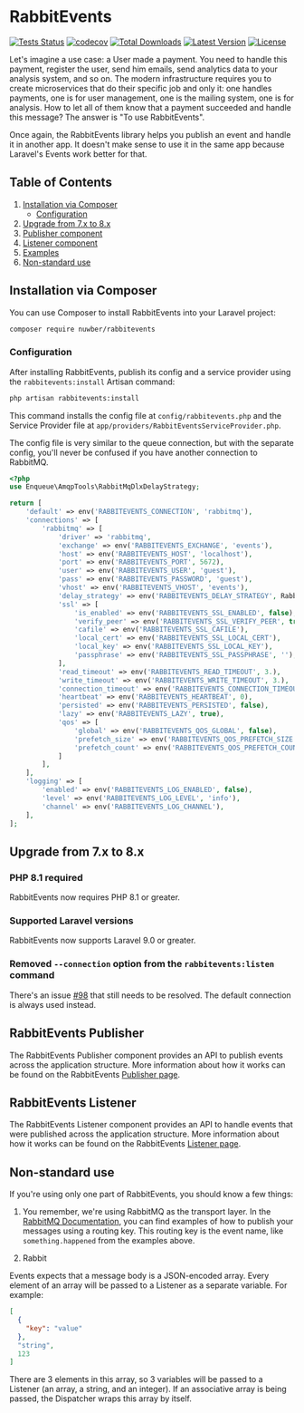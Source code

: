# RabbitEvents

[![Tests Status](https://github.com/nuwber/rabbitevents/workflows/Unit%20tests/badge.svg?branch=master)](https://github.com/nuwber/rabbitevents/actions?query=branch%3Amaster+workflow%3A%22Unit+tests%22)
[![codecov](https://codecov.io/gh/nuwber/rabbitevents/branch/master/graph/badge.svg?token=8E9CY6866R)](https://codecov.io/gh/nuwber/rabbitevents)
[![Total Downloads](https://img.shields.io/packagist/dt/nuwber/rabbitevents)](https://packagist.org/packages/nuwber/rabbitevents)
[![Latest Version](https://img.shields.io/packagist/v/nuwber/rabbitevents)](https://packagist.org/packages/nuwber/rabbitevents)
[![License](https://img.shields.io/packagist/l/nuwber/rabbitevents)](https://packagist.org/packages/nuwber/rabbitevents)

Let's imagine a use case: a User made a payment. You need to handle this payment, register the user, send him emails, send analytics data to your analysis system, and so on. The modern infrastructure requires you to create microservices that do their specific job and only it: one handles payments, one is for user management, one is the mailing system, one is for analysis. How to let all of them know that a payment succeeded and handle this message? The answer is "To use RabbitEvents".

Once again, the RabbitEvents library helps you publish an event and handle it in another app. It doesn't make sense to use it in the same app because Laravel's Events work better for that.

## Table of Contents
1. [Installation via Composer](#installation)
   * [Configuration](#configuration)
1. [Upgrade from 7.x to 8.x](#upgrade_7.x-8.x)
1. [Publisher component](#publisher)
1. [Listener component](#listener)
1. [Examples](./examples)
1. [Non-standard use](#non-standard-use)

## Installation via Composer<a name="installation"></a>
You can use Composer to install RabbitEvents into your Laravel project:

```bash
composer require nuwber/rabbitevents
```

### Configuration<a name="configuration"></a>
After installing RabbitEvents, publish its config and a service provider using the `rabbitevents:install` Artisan command:

```bash
php artisan rabbitevents:install
```

This command installs the config file at `config/rabbitevents.php` and the Service Provider file at `app/providers/RabbitEventsServiceProvider.php`.

The config file is very similar to the queue connection, but with the separate config, you'll never be confused if you have another connection to RabbitMQ.

```php
<?php
use Enqueue\AmqpTools\RabbitMqDlxDelayStrategy;

return [
    'default' => env('RABBITEVENTS_CONNECTION', 'rabbitmq'),
    'connections' => [
        'rabbitmq' => [
            'driver' => 'rabbitmq',
            'exchange' => env('RABBITEVENTS_EXCHANGE', 'events'),
            'host' => env('RABBITEVENTS_HOST', 'localhost'),
            'port' => env('RABBITEVENTS_PORT', 5672),
            'user' => env('RABBITEVENTS_USER', 'guest'),
            'pass' => env('RABBITEVENTS_PASSWORD', 'guest'),
            'vhost' => env('RABBITEVENTS_VHOST', 'events'),
            'delay_strategy' => env('RABBITEVENTS_DELAY_STRATEGY', RabbitMqDlxDelayStrategy::class),
            'ssl' => [
                'is_enabled' => env('RABBITEVENTS_SSL_ENABLED', false),
                'verify_peer' => env('RABBITEVENTS_SSL_VERIFY_PEER', true),
                'cafile' => env('RABBITEVENTS_SSL_CAFILE'),
                'local_cert' => env('RABBITEVENTS_SSL_LOCAL_CERT'),
                'local_key' => env('RABBITEVENTS_SSL_LOCAL_KEY'),
                'passphrase' => env('RABBITEVENTS_SSL_PASSPHRASE', ''),
            ],
            'read_timeout' => env('RABBITEVENTS_READ_TIMEOUT', 3.),
            'write_timeout' => env('RABBITEVENTS_WRITE_TIMEOUT', 3.),
            'connection_timeout' => env('RABBITEVENTS_CONNECTION_TIMEOUT', 3.),
            'heartbeat' => env('RABBITEVENTS_HEARTBEAT', 0),
            'persisted' => env('RABBITEVENTS_PERSISTED', false),
            'lazy' => env('RABBITEVENTS_LAZY', true),
            'qos' => [
                'global' => env('RABBITEVENTS_QOS_GLOBAL', false),
                'prefetch_size' => env('RABBITEVENTS_QOS_PREFETCH_SIZE', 0),
                'prefetch_count' => env('RABBITEVENTS_QOS_PREFETCH_COUNT', 1),
            ]
        ],
    ],
    'logging' => [
        'enabled' => env('RABBITEVENTS_LOG_ENABLED', false),
        'level' => env('RABBITEVENTS_LOG_LEVEL', 'info'),
        'channel' => env('RABBITEVENTS_LOG_CHANNEL'),
    ],
];
```
## Upgrade from 7.x to 8.x<a name="upgrade_7.x-8.x"></a>

### PHP 8.1 required
RabbitEvents now requires PHP 8.1 or greater.

### Supported Laravel versions
RabbitEvents now supports Laravel 9.0 or greater.

### Removed `--connection` option from the `rabbitevents:listen` command
There's an issue [#98](https://github.com/nuwber/rabbitevents/issues/98) that still needs to be resolved.
The default connection is always used instead.

## RabbitEvents Publisher<a name="publisher"></a>

The RabbitEvents Publisher component provides an API to publish events across the application structure. More information about how it works can be found on the RabbitEvents [Publisher page](https://github.com/rabbitevents/publisher).

## RabbitEvents Listener<a name="listener"></a>

The RabbitEvents Listener component provides an API to handle events that were published across the application structure. More information about how it works can be found on the RabbitEvents [Listener page](https://github.com/rabbitevents/listener).

## Non-standard use <a name="#non-standard-use"></a>

If you're using only one part of RabbitEvents, you should know a few things:

1. You remember, we're using RabbitMQ as the transport layer. In the [RabbitMQ Documentation](https://www.rabbitmq.com/tutorials/tutorial-five-python.html), you can find examples of how to publish your messages using a routing key. This routing key is the event name, like `something.happened` from the examples above.

1. Rabbit

Events expects that a message body is a JSON-encoded array. Every element of an array will be passed to a Listener as a separate variable. For example:
```json
[
  {
    "key": "value"  
  },
  "string",
  123 
]
```

There are 3 elements in this array, so 3 variables will be passed to a Listener (an array, a string, and an integer).
If an associative array is being passed, the Dispatcher wraps this array by itself.
